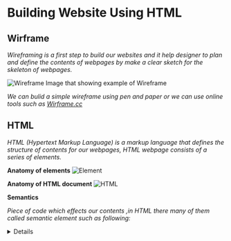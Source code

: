 # **Building Website Using HTML**

## **Wirframe**

*Wireframing is a first step to build our websites and it help designer to plan and define the contents of webpages by make a clear sketch for the skeleton of webpages.*

![Wireframe](https://d33wubrfki0l68.cloudfront.net/dbb80f2f6a5dafa25f702ad00bc429057fb59cec/52716/en/blog/uploads/versions/samuel-student-wireframe---x----972-715x---.png)
Image that showing example of Wireframe

*We can bulid a simple wireframe using pen and paper or we can use online tools such as [Wirframe.cc](https://wireframe.cc/)*


## **HTML**

*HTML (Hypertext Markup Language) is a markup language that defines the structure of contents for our webpages, HTML webpage consists of a series of elements.*

**Anatomy of elements**
![Element](https://frontendfordesigners.com/wp-content/uploads/2020/09/anatomy-of-an-html-element-1.png)

**Anatomy of HTML document**
![HTML](https://miro.medium.com/max/880/1*hQquTqhdj2DVCeeKNk-FGA.png)

**Semantics**

*Piece of code which effects our contents ,in HTML there many of them called semantic element such as following:*
<article>
<aside>
<details>
<figcaption>
<figure>
<footer>
<header>
<main>
<mark>


[HOME](https://malkhaleel88.github.io/reading-notes)